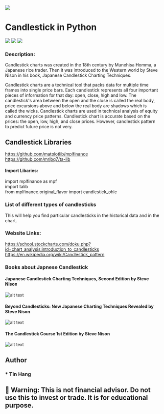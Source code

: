 
<img src="Candlestick.PNG">

# Candlestick in Python

<img src="CandlestickPattern.PNG">
<img src="Candlestick1.PNG">
<img src="Candlestick2.PNG">

### Description:  
Candlestick charts was created in the 18th century by Munehisa Homma, a Japanese rice trader. Then it was introduced to the Western world by Steve Nison in his book, Japanese Candlestick Charting Techniques.  

Candlestick charts are a technical tool that packs data for multiple time frames into single price bars. Each candlestick represents all four important pieces of information for that day: open, close, high and low. The candlestick's area between the open and the close is called the real body, price excursions above and below the real body are shadows which is called the wicks. Candlestick charts are used in technical analysis of equity and currency price patterns. Candlestick chart is accurate based on the prices: the open, low, high, and close prices.  However, candlestick pattern to predict future price is not very.        

## Candlestick Libraries
https://github.com/matplotlib/mplfinance  
https://github.com/mrjbq7/ta-lib   

#### Import Libaries:
import mplfinance as mpf   
import talib  
from mplfinance.original_flavor import candlestick_ohlc  

### List of different types of candlesticks

This will help you find particular candlesticks in the historical data and in the chart.  

### Website Links:
https://school.stockcharts.com/doku.php?id=chart_analysis:introduction_to_candlesticks  
https://en.wikipedia.org/wiki/Candlestick_pattern  


### Books about Japnese Candlestick  
#### Japanese Candlestick Charting Techniques, Second Edition by Steve Nison 
![alt text](https://user-images.githubusercontent.com/4218171/136717472-cde8cb91-6b89-4efc-8df8-853919aef642.png)    
#### Beyond Candlesticks: New Japanese Charting Techniques Revealed by Steve Nison  
![alt text](https://user-images.githubusercontent.com/4218171/136717516-60c53ea5-a8db-4870-91cc-33ba9717a027.png)  
#### The Candlestick Course 1st Edition by Steve Nison  
![alt text](https://user-images.githubusercontent.com/4218171/136717544-527e2438-70f3-4c9a-80e1-a5f8d4113066.png)  

## Author  
### * Tin Hang  

## 🔴 Warning: This is not financial advisor.  Do not use this to invest or trade. It is for educational purpose.  
